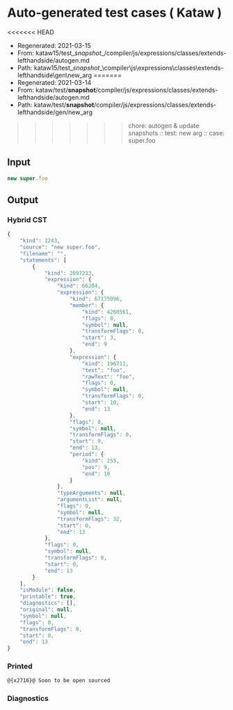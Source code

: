 # Auto-generated test cases ( Kataw )
<<<<<<< HEAD
- Regenerated: 2021-03-15
- From: kataw15/test\__snapshot__/compiler/js/expressions/classes/extends-lefthandside/autogen.md
- Path: kataw15/test\__snapshot__\compiler\js\expressions\classes\extends-lefthandside\gen\new_arg
=======
- Regenerated: 2021-03-14
- From: kataw/test/__snapshot__/compiler/js/expressions/classes/extends-lefthandside/autogen.md
- Path: kataw/test/__snapshot__/compiler/js/expressions/classes/extends-lefthandside/gen/new_arg
>>>>>>> chore: autogen & update snapshots
> :: test: new arg
> :: case: super.foo
## Input

`````js
new super.foo
`````

## Output

### Hybrid CST

```javascript
{
    "kind": 2243,
    "source": "new super.foo",
    "filename": "",
    "statements": [
        {
            "kind": 2097233,
            "expression": {
                "kind": 66204,
                "expression": {
                    "kind": 67175096,
                    "member": {
                        "kind": 4260561,
                        "flags": 0,
                        "symbol": null,
                        "transformFlags": 0,
                        "start": 3,
                        "end": 9
                    },
                    "expression": {
                        "kind": 196711,
                        "text": "foo",
                        "rawText": "foo",
                        "flags": 0,
                        "symbol": null,
                        "transformFlags": 0,
                        "start": 10,
                        "end": 13
                    },
                    "flags": 0,
                    "symbol": null,
                    "transformFlags": 0,
                    "start": 9,
                    "end": 13,
                    "period": {
                        "kind": 255,
                        "pos": 9,
                        "end": 10
                    }
                },
                "typeArguments": null,
                "argumentList": null,
                "flags": 0,
                "symbol": null,
                "transformFlags": 32,
                "start": 0,
                "end": 13
            },
            "flags": 0,
            "symbol": null,
            "transformFlags": 0,
            "start": 0,
            "end": 13
        }
    ],
    "isModule": false,
    "printable": true,
    "diagnostics": [],
    "original": null,
    "symbol": null,
    "flags": 0,
    "transformFlags": 0,
    "start": 0,
    "end": 13
}
```

### Printed

```javascript
@{x2716}@ Soon to be open sourced
```

### Diagnostics

```javascript

```

